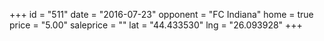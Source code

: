 +++
id = "511"
date = "2016-07-23"
opponent = "FC Indiana"
home = true
price = "5.00"
saleprice = ""
lat = "44.433530"
lng = "26.093928"
+++

